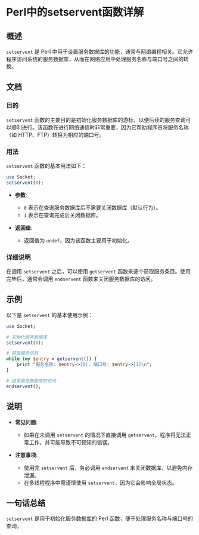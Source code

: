 <!--
Meta Description: # Perl中的setservent函数详解 ## 概述 `setservent` 是 Perl 中用于设置服务数据库的功能，通常与网络编程相关。它允许程序访问系统的服务数据库，从而在网络应用中处理服务名称与端口号之间的转换。 ## 文档 ### 目的 `setservent` 函数的主要目的是初始...
Meta Keywords: setservent, perl, getservent, endservent, entry
-->

# Perl中的setservent函数详解

## 概述
`setservent` 是 Perl 中用于设置服务数据库的功能，通常与网络编程相关。它允许程序访问系统的服务数据库，从而在网络应用中处理服务名称与端口号之间的转换。

## 文档
### 目的
`setservent` 函数的主要目的是初始化服务数据库的游标，以便后续的服务查询可以顺利进行。该函数在进行网络通信时非常重要，因为它帮助程序员将服务名称（如 HTTP、FTP）转换为相应的端口号。

### 用法
`setservent` 函数的基本用法如下：
```perl
use Socket;
setservent(0);
```

- **参数**: 
  - `0` 表示在查询服务数据库后不需要关闭数据库（默认行为）。
  - `1` 表示在查询完成后关闭数据库。

- **返回值**: 
  - 返回值为 `undef`，因为该函数主要用于初始化。

### 详细说明
在调用 `setservent` 之后，可以使用 `getservent` 函数来逐个获取服务条目。使用完毕后，通常会调用 `endservent` 函数来关闭服务数据库的访问。

## 示例
以下是 `setservent` 的基本使用示例：

```perl
use Socket;

# 初始化服务数据库
setservent(0);

# 获取服务信息
while (my $entry = getservent()) {
    print "服务名称: $entry->[0], 端口号: $entry->[1]\n";
}

# 结束服务数据库的访问
endservent();
```

## 说明
- **常见问题**: 
  - 如果在未调用 `setservent` 的情况下直接调用 `getservent`，程序将无法正常工作，并可能导致不可预知的错误。
  
- **注意事项**:
  - 使用完 `setservent` 后，务必调用 `endservent` 来关闭数据库，以避免内存泄漏。
  - 在多线程程序中需谨慎使用 `setservent`，因为它会影响全局状态。

## 一句话总结
`setservent` 是用于初始化服务数据库的 Perl 函数，便于处理服务名称与端口号的查询。